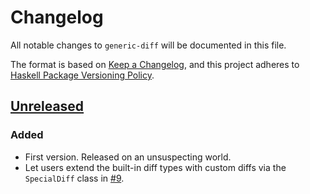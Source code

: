 # Changelog

All notable changes to `generic-diff` will be documented in this file.

The format is based on [Keep a Changelog](https://keepachangelog.com/en/1.1.0/),
and this project adheres to [Haskell Package Versioning Policy](https://pvp.haskell.org).

## [Unreleased]

### Added

- First version. Released on an unsuspecting world.
- Let users extend the built-in diff types with custom diffs via the `SpecialDiff` class in [#9](https://github.com/fpringle/generic-diff/pull/9).

[unreleased]: https://github.com/fpringle/generic-diff/compare/74b5028...HEAD
